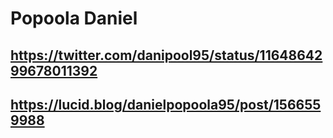 # Popoola Daniel

## https://twitter.com/danipool95/status/1164864299678011392


## https://lucid.blog/danielpopoola95/post/1566559988


